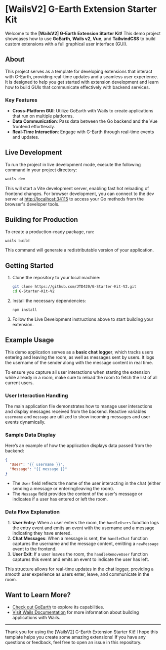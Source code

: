 # [WailsV2] G-Earth Extension Starter Kit

Welcome to the **[WailsV2] G-Earth Extension Starter Kit!** This demo project showcases how to use **GoEarth**, **Wails v2**, **Vue**, and **TailwindCSS** to build custom extensions with a full graphical user interface (GUI).

## About

This project serves as a template for developing extensions that interact with G-Earth, providing real-time updates and a seamless user experience. It is designed to help you get started with extension development and learn how to build GUIs that communicate effectively with backend services.

### Key Features

- **Cross-Platform GUI**: Utilize GoEarth with Wails to create applications that run on multiple platforms.
- **Data Communication**: Pass data between the Go backend and the Vue frontend effortlessly.
- **Real-Time Interaction**: Engage with G-Earth through real-time events and updates.

## Live Development

To run the project in live development mode, execute the following command in your project directory:

```bash
wails dev
```

This will start a Vite development server, enabling fast hot reloading of frontend changes. For browser development, you can connect to the dev server at [http://localhost:34115](http://localhost:34115) to access your Go methods from the browser's developer tools.

## Building for Production

To create a production-ready package, run:

```bash
wails build
```

This command will generate a redistributable version of your application.

## Getting Started

1. Clone the repository to your local machine:
   ```bash
   git clone https://github.com/JTD420/G-Starter-Kit-V2.git
   cd G-Starter-Kit-V2
   ```

2. Install the necessary dependencies:
   ```bash
   npm install
   ```

3. Follow the Live Development instructions above to start building your extension.

## Example Usage

This demo application serves as a **basic chat logger**, which tracks users entering and leaving the room, as well as messages sent by users. It logs the username of the sender along with the message content in real time. 

To ensure you capture all user interactions when starting the extension while already in a room, make sure to reload the room to fetch the list of all current users.

### User Interaction Handling

The main application file demonstrates how to manage user interactions and display messages received from the backend. Reactive variables `username` and `message` are utilized to show incoming messages and user events dynamically.

### Sample Data Display

Here’s an example of how the application displays data passed from the backend:

```json
{
  "User": "{{ username }}",
  "Message": "{{ message }}"
}
```

- The `User` field reflects the name of the user interacting in the chat (either sending a message or entering/leaving the room).
- The `Message` field provides the content of the user's message or indicates if a user has entered or left the room.

### Data Flow Explanation

1. **User Entry**: When a user enters the room, the `handleUsers` function logs the entry event and emits an event with the username and a message indicating they have entered.
2. **Chat Messages**: When a message is sent, the `handleChat` function captures the username and the message content, emitting a `newMessage` event to the frontend.
3. **User Exit**: If a user leaves the room, the `handleRemoveUser` function captures this event and emits an event to indicate the user has left.

This structure allows for real-time updates in the chat logger, providing a smooth user experience as users enter, leave, and communicate in the room.


## Want to Learn More?

- [Check out GoEarth](https://github.com/xabbo/goearth) to explore its capabilities.
- [Visit Wails Documentation](https://wails.io/docs/introduction) for more information about building applications with Wails.

---

Thank you for using the [WailsV2] G-Earth Extension Starter Kit! I hope this template helps you create some amazing extensions! If you have any questions or feedback, feel free to open an issue in this repository.
